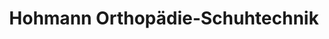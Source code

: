 ---
title: "Hohmann Orthopädie-Schuhtechnik"
url: /bochum/hohmann-orthopaedie-schuhtechnik/
shop: Sanitätshaus
---